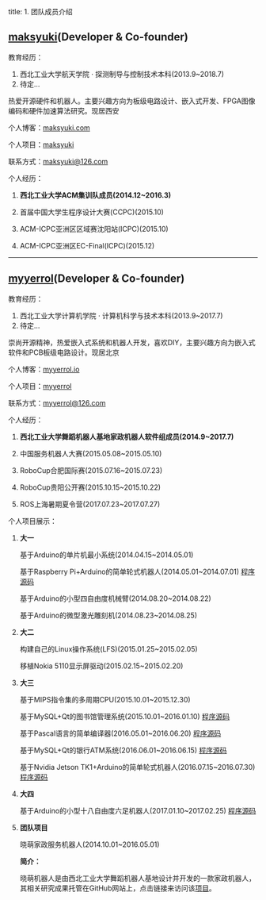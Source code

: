 title: 1. 团队成员介绍

## [maksyuki](https://github.com/maksyuki)(Developer & Co-founder)

教育经历：

1. 西北工业大学航天学院 · 探测制导与控制技术本科(2013.9~2018.7)
2. 待定...

热爱开源硬件和机器人。主要兴趣方向为板级电路设计、嵌入式开发、FPGA图像编码和硬件加速算法研究。现居西安

个人博客：[maksyuki.com](http://maksyuki.com)

个人项目：[maksyuki](https://github.com/maksyuki)

联系方式：maksyuki@126.com

个人经历：

1. **西北工业大学ACM集训队成员(2014.12~2016.3)**

2. 首届中国大学生程序设计大赛(CCPC)(2015.10)

3. ACM-ICPC亚洲区区域赛沈阳站(ICPC)(2015.10)

4. ACM-ICPC亚洲区EC-Final(ICPC)(2015.12)

---

## [myyerrol](https://github.com/myyerrol)(Developer & Co-founder)

教育经历：

1. 西北工业大学计算机学院 · 计算机科学与技术本科(2013.9~2017.7)
2. 待定...

崇尚开源精神，热爱嵌入式系统和机器人开发，喜欢DIY，主要兴趣方向为嵌入式软件和PCB板级电路设计。现居北京

个人博客：[myyerrol.io](http://myyerrol.io)

个人项目：[myyerrol](https://github.com/myyerrol)

联系方式：myyerrol@126.com

个人经历：

1. **西北工业大学舞蹈机器人基地家政机器人软件组成员(2014.9~2017.7)**

2. 中国服务机器人大赛(2015.05.08~2015.05.10)

3. RoboCup合肥国际赛(2015.07.16~2015.07.23)

4. RoboCup贵阳公开赛(2015.10.15~2015.10.22)

5. ROS上海暑期夏令营(2017.07.23~2017.07.27)


个人项目展示：

1. **大一**

    基于Arduino的单片机最小系统(2014.04.15~2014.05.01)

    基于Raspberry Pi+Arduino的简单轮式机器人(2014.05.01~2014.07.01) [程序源码](https://github.com/myyerrol/raspberry_pi_simple_car)

    基于Arduino的小型四自由度机械臂(2014.08.20~2014.08.22)

    基于Arduino的微型激光雕刻机(2014.08.23~2014.08.25)

2. **大二**

    构建自己的Linux操作系统(LFS)(2015.01.25~2015.02.05)

    移植Nokia 5110显示屏驱动(2015.02.15~2015.02.20)

3. **大三**

    基于MIPS指令集的多周期CPU(2015.10.01~2015.12.30)

    基于MySQL+Qt的图书馆管理系统(2015.10.01~2016.01.10) [程序源码](https://github.com/myyerrol/library_management_system)

    基于Pascal语言的简单编译器(2016.05.01~2016.06.20) [程序源码](https://github.com/myyerrol/pascal_simple_compiler)

    基于MySQL+Qt的银行ATM系统(2016.06.01~2016.06.15) [程序源码](https://github.com/myyerrol/automatic_teller_machine_system)

    基于Nvidia Jetson TK1+Arduino的简单轮式机器人(2016.07.15~2016.07.30) [程序源码](https://github.com/myyerrol/woodbox_mobile_car)

4. **大四**

    基于Arduino的小型十八自由度六足机器人(2017.01.10~2017.02.25) [程序源码](https://github.com/myyerrol/hexapod_bionic_robot)

5. **团队项目**

    晓萌家政服务机器人(2014.10.01~2016.05.01)

    **简介：** 

    晓萌机器人是由西北工业大学舞蹈机器人基地设计并开发的一款家政机器人，其相关研究成果托管在GitHub网站上，点击链接来访问该[项目](https://github.com/xm-project)。

    


